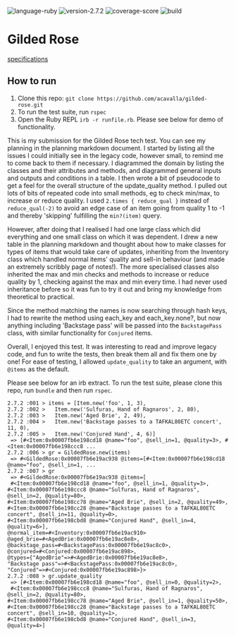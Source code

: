 ![language-ruby](https://img.shields.io/badge/language-ruby-red) ![version-2.7.2](https://img.shields.io/badge/version-2.7.2-yellow) ![coverage-score](https://img.shields.io/badge/coverage-99.31%-blue) ![build](https://img.shields.io/badge/build-passing-brightgreen)
# Gilded Rose

[specifications](https://github.com/makersacademy/course/blob/master/individual_challenges/gilded_rose.md)

## How to run

1. Clone this repo: `git clone https://github.com/acavalla/gilded-rose.git`
2. To run the test suite, run `rspec`
3. Open the Ruby REPL `irb -r runfile.rb`. Please see below for demo of functionality.


This is my submission for the Gilded Rose tech test. You can see my planning in the planning markdown document. I started by listing all the issues I could initially see in the legacy code, however small, to remind me to come back to them if necessary. I diagrammed the domain by listing the classes and their attributes and methods, and diagrammed general inputs and outputs and conditions in a table. I then wrote a bit of pseudocode to get a feel for the overall structure of the update_quality method. I pulled out lots of bits of repeated code into small methods, eg to check min/max, to increase or reduce quality. I used `2.times { reduce_qual }` instead of `reduce_qual(-2)` to avoid an edge case of an item going from quality 1 to -1 and thereby 'skipping' fulfilling the `min?(item)` query.

However, after doing that I realised I had one large class which did everything and one small class on which it was dependent. I drew a new table in the planning markdown and thought about how to make classes for types of items that would take care of updates, inheriting from the Inventory class which handled normal items' quality and sell-in behaviour (and made an extremely scribbly page of notes!). The more specialised classes also inherited the max and min checks and methods to increase or reduce quality by 1, checking against the max and min every time. I had never used inheritance before so it was fun to try it out and bring my knowledge from theoretical to practical.

Since the method matching the names is now searching through hash keys, I had to rewrite the method using each_key and each_key.none?, but now anything including 'Backstage pass' will be passed into the `BackstagePass` class, with similar functionality for `Conjured` items.

Overall, I enjoyed this test. It was interesting to read and improve legacy code, and fun to write the tests, then break them all and fix them one by one! For ease of testing, I allowed `update_quality` to take an argument, with `@items` as the default.

Please see below for an irb extract. To run the test suite, please clone this repo, run `bundle` and then run `rspec`.

```irb
2.7.2 :001 > items = [Item.new('foo', 1, 3),
2.7.2 :002 >   Item.new('Sulfuras, Hand of Ragnaros', 2, 80),
2.7.2 :003 >   Item.new('Aged Brie', 2, 49),
2.7.2 :004 >   Item.new('Backstage passes to a TAFKAL80ETC concert', 11, 0),
2.7.2 :005 >   Item.new('Conjured Hand', 4, 6)]
 => [#<Item:0x00007fb6e198cd18 @name="foo", @sell_in=1, @quality=3>, #<Item:0x00007fb6e198ccc8 ...
2.7.2 :006 > gr = GildedRose.new(items)
 => #<GildedRose:0x00007fb6e19ac938 @items=[#<Item:0x00007fb6e198cd18 @name="foo", @sell_in=1, ...
2.7.2 :007 > gr
 => #<GildedRose:0x00007fb6e19ac938 @items=[
 #<Item:0x00007fb6e198cd18 @name="foo", @sell_in=1, @quality=3>,
#<Item:0x00007fb6e198ccc8 @name="Sulfuras, Hand of Ragnaros", @sell_in=2, @quality=80>,
#<Item:0x00007fb6e198cc78 @name="Aged Brie", @sell_in=2, @quality=49>,
#<Item:0x00007fb6e198cc28 @name="Backstage passes to a TAFKAL80ETC concert", @sell_in=11, @quality=0>,
#<Item:0x00007fb6e198cbd8 @name="Conjured Hand", @sell_in=4, @quality=6>],
@normal_item=#<Inventory:0x00007fb6e19ac910>
@aged_brie=#<AgedBrie:0x00007fb6e19ac8e8>,
@backstage_pass=#<BackstagePass:0x00007fb6e19ac8c0>,
@conjured=#<Conjured:0x00007fb6e19ac898>,
@types={"AgedBrie"=>#<AgedBrie:0x00007fb6e19ac8e8>,
"Backstage pass"=>#<BackstagePass:0x00007fb6e19ac8c0>,
"Conjured"=>#<Conjured:0x00007fb6e19ac898>}>
2.7.2 :008 > gr.update_quality
 => [#<Item:0x00007fb6e198cd18 @name="foo", @sell_in=0, @quality=2>,
 #<Item:0x00007fb6e198ccc8 @name="Sulfuras, Hand of Ragnaros", @sell_in=2, @quality=80>,
#<Item:0x00007fb6e198cc78 @name="Aged Brie", @sell_in=1, @quality=50>,
#<Item:0x00007fb6e198cc28 @name="Backstage passes to a TAFKAL80ETC concert", @sell_in=10, @quality=1>,
#<Item:0x00007fb6e198cbd8 @name="Conjured Hand", @sell_in=3, @quality=4>]
```
